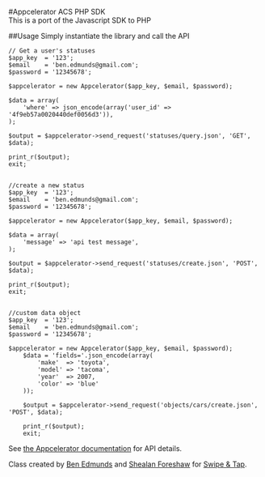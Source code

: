 #Appcelerator ACS PHP SDK  
This is a port of the Javascript SDK to PHP  
  

##Usage
Simply instantiate the library and call the API
  
	// Get a user's statuses
	$app_key  = '123';
	$email    = 'ben.edmunds@gmail.com';
	$password = '12345678';

	$appcelerator = new Appcelerator($app_key, $email, $password);

	$data = array(
		'where' => json_encode(array('user_id' => '4f9eb57a0020440def0056d3')),	
	);

	$output = $appcelerator->send_request('statuses/query.json', 'GET', $data);

	print_r($output);
	exit;


	//create a new status
	$app_key  = '123';
	$email    = 'ben.edmunds@gmail.com';
	$password = '12345678';
	
	$appcelerator = new Appcelerator($app_key, $email, $password);

	$data = array(
		'message' => 'api test message',	
	);

	$output = $appcelerator->send_request('statuses/create.json', 'POST', $data);
		
	print_r($output);
	exit;


	//custom data object
	$app_key  = '123';
	$email    = 'ben.edmunds@gmail.com';
	$password = '12345678';

	$appcelerator = new Appcelerator($app_key, $email, $password);
    	$data = 'fields='.json_encode(array(
	        'make'  => 'toyota', 
        	'model' => 'tacoma', 
        	'year'  => 2007, 
        	'color' => 'blue'
    	));
 
    	$output = $appcelerator->send_request('objects/cars/create.json', 'POST', $data);
 
    	print_r($output);
    	exit;



See [the Appcelerator documentation](http://cloud.appcelerator.com/docs/api/v1/statuses/info) for API details.

Class created by [Ben Edmunds](http://benedmunds.com) and [Shealan Foreshaw](http://twitter.com/#!/shealan) for [Swipe & Tap](http://twitter.com/#!/swipeandtap).